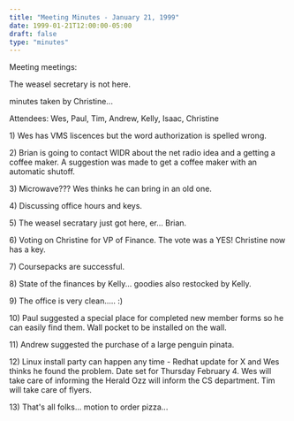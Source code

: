 ```yaml
---
title: "Meeting Minutes - January 21, 1999"
date: 1999-01-21T12:00:00-05:00
draft: false
type: "minutes"
---
```


Meeting meetings: </p><p>
The weasel secretary is not here. </p><p>
minutes taken by Christine... </p><p>
Attendees: Wes, Paul, Tim, Andrew, Kelly, Isaac, Christine </p><p>
</p><p>
1) Wes has VMS liscences but the word authorization is spelled wrong.     </p><p>
2) Brian is going to contact WIDR about the net radio idea and a getting    a coffee maker. A suggestion was made to get a coffee maker with an    automatic shutoff.   </p><p>
3) Microwave??? Wes thinks he can bring in an old one. </p><p>
4) Discussing office hours and keys. </p><p>
5) The weasel secratary just got here, er... Brian. </p><p>
6) Voting on Christine for VP of Finance. The vote was a YES!      Christine now has a key. </p><p>
7) Coursepacks are successful. </p><p>
8) State of the finances by Kelly... goodies also restocked by Kelly. </p><p>
9) The office is very clean..... :) </p><p>
10) Paul suggested a special place for completed new member forms so he can     easily find them.  Wall pocket to be installed on the wall. </p><p>
11) Andrew suggested the purchase of a large penguin pinata. </p><p>
12) Linux install party can happen any time - Redhat update for X and Wes     thinks he found the problem.     Date set for Thursday February 4. Wes will take care of informing the Herald      Ozz will inform the CS department.  Tim will take care of flyers. </p><p>
13)  That's all folks... motion to order pizza...  </p><p>
</p><p>
  </p><p>
</p><p>
</p>
